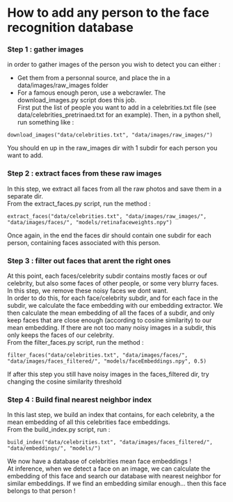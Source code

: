 # How to add any person to the face recognition database

### Step 1 : gather images
in order to gather images of the person you wish to detect you can either : 
* Get them from a personnal source, and place the in a data/images/raw_images folder
* For a famous enough peron, use a webcrawler. The download_images.py script does this job.  
First put the list of people you want to add in a celebrities.txt file (see data/celebrities_pretrinaed.txt for an example). Then, in a python shell, run something like :
```angular2
download_images("data/celebrities.txt", "data/images/raw_images/")
```
You should en up in the raw_images dir with 1 subdir for each person you want to add. 

### Step 2 : extract faces from these raw images
In this step, we extract all faces from all the raw photos and save them in a separate dir.   
From the extract_faces.py script, run the method : 
```angular2
extract_faces("data/celebrities.txt", "data/images/raw_images/", "data/images/faces/", "models/retinafaceweights.npy")
```
Once again, in the end the faces dir should contain one subdir for each person, containing faces associated with this person.

### Step 3 : filter out faces that arent the right ones
At this point, each faces/celebrity subdir contains mostly faces or ouf celebrity, but also some faces of other people, or some very blurry faces.   
In this step, we remove these noisy faces we dont want.   
In order to do this, for each face/celebrity subdir, and for each face in the subdir, we calculate the face embedding with our embedding extractor. We then calculate the mean embedding of all the faces of a subdir, and only keep faces that are close enough (according to cosine similarity) to our mean embedding.
If there are not too many noisy images in a subdir, this only keeps the faces of our celebrity.   
From the filter_faces.py script, run the method : 
```angular2
filter_faces("data/celebrities.txt", "data/images/faces/", "data/images/faces_filtered/", "models/faceEmbeddings.npy", 0.5)
```
If after this step you still have noisy images in the faces_filtered dir, try changing the cosine similarity threshold

### Step 4 : Build final nearest neighbor index
In this last step, we build an index that contains, for each celebrity, a the mean embedding of all this celebrities face embeddings.  
From the build_index.py script, run : 
```angular2
build_index("data/celebrities.txt", "data/images/faces_filtered/", "data/embeddings/", "models/")
```
We now have a database of celebrities mean face embeddings !  
At inference, when we detect a face on an image, we can calculate the embedding of this face and search our database with nearest neighbor for similar embeddings. If we find an embedding similar enough... then this face belongs to that person !